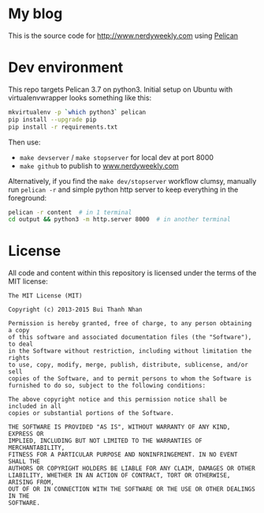 # My blog

This is the source code for http://www.nerdyweekly.com using
[Pelican](http://github.com/getpelican/pelican)

# Dev environment

This repo targets Pelican 3.7 on python3. Initial setup on Ubuntu with virtualenvwrapper looks
something like this:

```bash
mkvirtualenv -p `which python3` pelican
pip install --upgrade pip
pip install -r requirements.txt
```

Then use:

- `make devserver` / `make stopserver` for local dev at port 8000
- `make github` to publish to www.nerdyweekly.com

Alternatively, if you find the `make dev/stopserver` workflow clumsy, manually run `pelican -r` and
simple python http server to keep everything in the foreground:

```bash
pelican -r content  # in 1 terminal
cd output && python3 -m http.server 8000  # in another terminal
```


# License

All code and content within this repository is licensed under the terms of the MIT license:

```
The MIT License (MIT)

Copyright (c) 2013-2015 Bui Thanh Nhan

Permission is hereby granted, free of charge, to any person obtaining a copy
of this software and associated documentation files (the "Software"), to deal
in the Software without restriction, including without limitation the rights
to use, copy, modify, merge, publish, distribute, sublicense, and/or sell
copies of the Software, and to permit persons to whom the Software is
furnished to do so, subject to the following conditions:

The above copyright notice and this permission notice shall be included in all
copies or substantial portions of the Software.

THE SOFTWARE IS PROVIDED "AS IS", WITHOUT WARRANTY OF ANY KIND, EXPRESS OR
IMPLIED, INCLUDING BUT NOT LIMITED TO THE WARRANTIES OF MERCHANTABILITY,
FITNESS FOR A PARTICULAR PURPOSE AND NONINFRINGEMENT. IN NO EVENT SHALL THE
AUTHORS OR COPYRIGHT HOLDERS BE LIABLE FOR ANY CLAIM, DAMAGES OR OTHER
LIABILITY, WHETHER IN AN ACTION OF CONTRACT, TORT OR OTHERWISE, ARISING FROM,
OUT OF OR IN CONNECTION WITH THE SOFTWARE OR THE USE OR OTHER DEALINGS IN THE
SOFTWARE.
```
